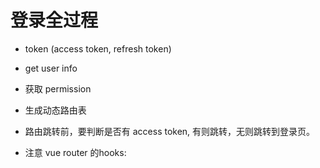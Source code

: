 # 登录全过程 
- token (access token, refresh token)
- get user info
- 获取 permission
- 生成动态路由表

- 路由跳转前，要判断是否有 access token, 有则跳转，无则跳转到登录页。

- 注意 vue router 的hooks: